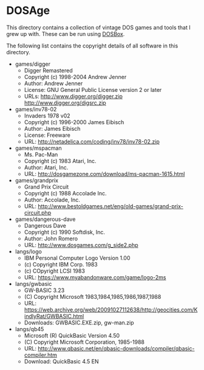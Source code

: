 DOSAge
======
This directory contains a collection of vintage DOS games and tools that
I grew up with. These can be run using [DOSBox][DOSBOX].

[DOSBOX]: http://www.dosbox.com/download.php?main=1

The following list contains the copyright details of all software in
this directory.

* games/digger
  - Digger Remastered
  - Copyright (c) 1998-2004 Andrew Jenner
  - Author: Andrew Jenner
  - License: GNU General Public License version 2 or later
  - URLs: http://www.digger.org/digger.zip http://www.digger.org/digsrc.zip
* games/inv78-02
  - Invaders 1978 v02
  - Copyright (c) 1996-2000 James Eibisch
  - Author: James Eibisch
  - License: Freeware
  - URL: http://netadelica.com/coding/inv78/inv78-02.zip
* games/mspacman
  - Ms. Pac-Man
  - Copyright (c) 1983 Atari, Inc.
  - Author: Atari, Inc.
  - URL: http://dosgamezone.com/download/ms-pacman-1615.html
* games/grandprix
  - Grand Prix Circuit
  - Copyright (c) 1988 Accolade Inc.
  - Author: Accolade, Inc.
  - URL: http://www.bestoldgames.net/eng/old-games/grand-prix-circuit.php
* games/dangerous-dave
  - Dangerous Dave
  - Copyright (c) 1990 Softdisk, Inc.
  - Author: John Romero
  - URL: http://www.dosgames.com/g_side2.php
* langs/logo
  - IBM Personal Computer Logo Version 1.00
  - (c) Copyright IBM Corp. 1983
  - (c) COpyright LCSI 1983
  - URL: https://www.myabandonware.com/game/logo-2ms
* langs/gwbasic
  - GW-BASIC 3.23
  - (C) Copyright Microsoft 1983,1984,1985,1986,1987,1988
  - URL: https://web.archive.org/web/20091027112638/http://geocities.com/KindlyRat/GWBASIC.html
  - Downloads: GWBASIC.EXE.zip, gw-man.zip
* langs/qb45
  - Microsoft (R) QuickBasic Version 4.50
  - (C) Copyright Microsoft Corporation, 1985-1988
  - URL: http://www.qbasic.net/en/qbasic-downloads/compiler/qbasic-compiler.htm
  - Download: QuickBasic 4.5 EN
